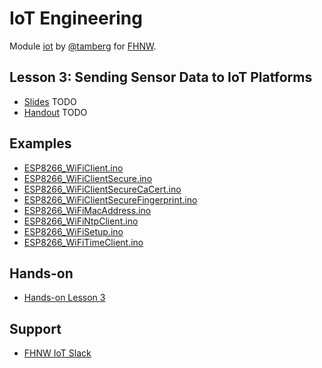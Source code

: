 # IoT Engineering
Module [iot](https://www.fhnw.ch/de/studium/module/9280188) by [@tamberg](https://twitter.com/tamberg) for [FHNW](https://www.fhnw.ch/).

## Lesson 3: Sending Sensor Data to IoT Platforms
- [Slides](http://www.tamberg.org/fhnw/2019/IoT03SensorDataPlatforms.pdf) TODO
- [Handout](http://www.tamberg.org/fhnw/2019/IoT03SensorDataPlatformsHandout.pdf) TODO

## Examples
- [ESP8266_WiFiClient.ino](Arduino/ESP8266_WiFiClient/ESP8266_WiFiClient.ino)
- [ESP8266_WiFiClientSecure.ino](Arduino/ESP8266_WiFiClientSecure/ESP8266_WiFiClientSecure.ino)
- [ESP8266_WiFiClientSecureCaCert.ino](Arduino/ESP8266_WiFiClientSecureCaCert/ESP8266_WiFiClientSecureCaCert.ino)
- [ESP8266_WiFiClientSecureFingerprint.ino](Arduino/ESP8266_WiFiClientSecureFingerprint/ESP8266_WiFiClientSecureFingerprint.ino)
- [ESP8266_WiFiMacAddress.ino](Arduino/ESP8266_WiFiMacAddress/ESP8266_WiFiMacAddress.ino)
- [ESP8266_WiFiNtpClient.ino](Arduino/ESP8266_WiFiNtpClient/ESP8266_WiFiNtpClient.ino)
- [ESP8266_WiFiSetup.ino](Arduino/ESP8266_WiFiSetup/ESP8266_WiFiSetup.ino)
- [ESP8266_WiFiTimeClient.ino](Arduino/ESP8266_WiFiTimeClient/ESP8266_WiFiTimeClient.ino)

## Hands-on
- [Hands-on Lesson 3](../../../../fhnw-iot-work-03/blob/master/README.md)

## Support
- [FHNW IoT Slack](https://fhnw-iot.slack.com/)
